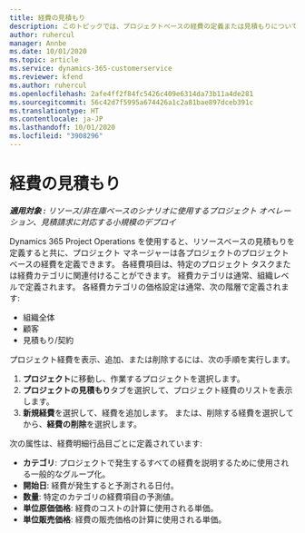 ```yaml
---
title: 経費の見積もり
description: このトピックでは、プロジェクトベースの経費の定義または見積もりについて説明します。
author: ruhercul
manager: Annbe
ms.date: 10/01/2020
ms.topic: article
ms.service: dynamics-365-customerservice
ms.reviewer: kfend
ms.author: ruhercul
ms.openlocfilehash: 2afe4ff2f84fc5426c409e6314da73b11a4de281
ms.sourcegitcommit: 56c42d7f5995a674426a1c2a81bae897dceb391c
ms.translationtype: HT
ms.contentlocale: ja-JP
ms.lasthandoff: 10/01/2020
ms.locfileid: "3908296"
---
```

# <a name="expense-estimates"></a>経費の見積もり
_**適用対象 :** リソース/非在庫ベースのシナリオに使用するプロジェクト オペレーション、見積請求に対応する小規模のデプロイ_

Dynamics 365 Project Operations を使用すると、リソースベースの見積もりを定義すると共に、プロジェクト マネージャーは各プロジェクトのプロジェクトベースの経費を定義できます。 各経費項目は、特定のプロジェクト タスクまたは経費カテゴリに関連付けることができます。 経費カテゴリは通常、組織レベルで定義されます。 各経費カテゴリの価格設定は通常、次の階層で定義されます:

- 組織全体
- 顧客
- 見積もり/契約

プロジェクト経費を表示、追加、または削除するには、次の手順を実行します。

1. **プロジェクト**に移動し、作業するプロジェクトを選択します。
2. **プロジェクトの見積もり**タブを選択して、プロジェクト経費のリストを表示します。
3. **新規経費**を選択して、経費を追加します。 または、削除する経費を選択してから、**経費の削除**を選択します。

次の属性は、経費明細行品目ごとに定義されています:

- **カテゴリ**: プロジェクトで発生するすべての経費を説明するために使用される一般的なグループ化。
- **開始日**: 経費が発生すると予測される日付。
- **数量**: 特定のカテゴリの経費項目の予測値。
- **単位原価価格**: 経費のコストの計算に使用される単価。
- **単位販売価格**: 経費の販売価格の計算に使用される単価。

